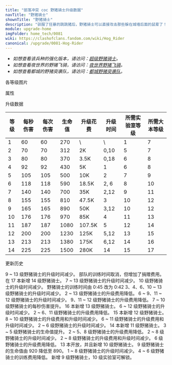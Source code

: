 ```yaml
---
title: "部落冲突 coc 野猪骑士升级数据"
navTitle: "野猪骑士"
shownTitle: "野猪骑士"
description: "驯服了狂暴的跳跳猪后，野猪骑士可以直接攻击那些躲在城墙后面的鼠辈了！有暗黑重油的滋养，这些勇士战无不胜！"
module: upgrade-home
imgFolder: home_tech/0081
wiki: https://clashofclans.fandom.com/wiki/Hog_Rider
canonical: /upgrade/0081-Hog-Rider
---
```


- *如想查看该兵种的强化版本，请访问：[超级野猪骑士](/upgrade/060f-Super-Hog-Rider)。*
- *如想查看夜世界的野猪飞骑，请访问：[夜世界野猪飞骑](/upgrade/100a-Hog-Glider)。*
- *如想查看都城的野猪突袭队，请访问：[都城野猪突袭队](/upgrade/200b-Hog-Raiders)。*

<UnitInfo :folder="$frontmatter.imgFolder" imgSrc="Hog_Rider_info.png" :imgAlt="$frontmatter.navTitle" :description="$frontmatter.description" />

<SmallTitle>各等级图片</SmallTitle>

<Panel>
    <UnitImgGroup :folder="$frontmatter.imgFolder">
        <UnitImg imgTitle="1 - 2 级" imgSrc="Hog_Rider1.png" />
        <UnitImg imgTitle="3 - 4 级" imgSrc="Hog_Rider3.png" />
        <UnitImg imgTitle="5 级" imgSrc="Hog_Rider5.png" />
        <UnitImg imgTitle="6 级" imgSrc="Hog_Rider6.png" />
        <UnitImg imgTitle="7 级" imgSrc="Hog_Rider7.png" />
        <UnitImg imgTitle="8 级" imgSrc="Hog_Rider8.png" />
        <UnitImg imgTitle="9 级" imgSrc="Hog_Rider9.png" />
        <UnitImg imgTitle="10 级" imgSrc="Hog_Rider10.png" />
        <UnitImg imgTitle="11 级" imgSrc="Hog_Rider11.png" />
        <UnitImg imgTitle="12 级" imgSrc="Hog_Rider12.png" />
        <UnitImg imgTitle="13 级" imgSrc="Hog_Rider13.png" />
        <UnitImg imgTitle="14 级" imgSrc="Hog_Rider14.png" />
    </UnitImgGroup>
</Panel>

<SmallTitle>属性</SmallTitle>

<UnitProperties>
    <UnitProperty pKey="部队类型" pValue="地面近战单位" />
    <UnitProperty pKey="攻击偏好" pValue="防御建筑 (偏好类型 1)" :isDefensePreferredTroop="true" />
    <UnitProperty pKey="伤害类型" pValue="单体伤害" />
    <UnitProperty pKey="攻击的目标" pValue="仅地面目标" />
    <UnitProperty pKey="占据人口" pValue="5" />
    <UnitProperty pKey="移动速度" pValue="3 格/秒" />
    <UnitProperty pKey="攻击速度" pValue="1 秒/次" />
    <UnitProperty pKey="攻击距离" pValue="0.6 格" />
    <UnitProperty pKey="所需暗黑训练营等级" pValue="2" />
    <UnitProperty pKey="所需大本等级" pValue="7" />
    <UnitProperty pKey="训练时间" pValue="无" trainingSystem="2025" />
    <UnitProperty pKey="捐赠费用" pValue="3,3,135,Dark_Elixir" :isDonationCost="true" />
</UnitProperties>

<SmallTitle>升级数据</SmallTitle>

<script setup>
const tableExtraInfo = [
    {
        "column": 4,
        "type": "cost",
        "gpClass": "research",
        "icon": "Dark_Elixir"
    },
    {
        "column": 5,
        "type": "time",
        "gpClass": "research"
    }
];
</script>

<UnitTable :tableExtraInfo="tableExtraInfo">

| 等级 |  每秒伤害 | 每次伤害 | 生命值 | 升级花费|  升级时间 |所需实验室等级|所需大本等级|
|  --- |    ---   |   ---   |   --- |    ---  |     ---   |     ---    |    ---    |
|   1  |     60   |    60   |   270 |      \  |     \     |      1     |     7     |
|   2  |     70   |    70   |   312 |     2K  |    0,10   |      5     |     7     |
|   3  |     80   |    80   |   370 |   3.5K  |    0,18   |      6     |     8     |
|   4  |     92   |    92   |   430 |     5K  |    1      |      6     |     8     |
|   5  |    105   |   105   |   500 |    10K  |    2      |      7     |     9     |
|   6  |    118   |   118   |   590 |  18.5K  |    2, 6   |      8     |    10     |
|   7  |    140   |   140   |   700 |    35K  |    2,12   |      9     |    11     |
|   8  |    155   |   155   |   810 |  47.5K  |    3      |     10     |    12     |
|   9  |    165   |   165   |   890 |    50K  |    3,12   |     10     |    12     |
|  10  |    176   |   176   |   970 |    85K  |    4      |     11     |    13     |
|  11  |    187   |   187   |  1080 | 107.5K  |    5      |     12     |    14     |
|  12  |    200   |   200   |  1230 |   125K  |    5,12   |     13     |    15     |
|  13  |    213   |   213   |  1380 |   175K  |    6,12   |     14     |    16     |
|  14  |    225   |   225   |  1500 |   280K  |   14      |     15     |    17     |
</UnitTable>

<SmallTitle>更新历史</SmallTitle>

<Timeline>
    <TimelineItem date="2025/10/06">
        <TimelineRow>9 ~ 13 级野猪骑士的升级时间减少。</TimelineRow>
    </TimelineItem>
    <TimelineItem date="2025/03/27">
        <TimelineRow>部队的训练时间取消，但增加了捐赠费用。</TimelineRow>
    </TimelineItem>
    <TimelineItem date="2025/03/24">
        <TimelineRow>在 17 本新增 14 级野猪骑士。</TimelineRow>
        <TimelineRow>7 ~ 13 级野猪骑士的升级时间减少。</TimelineRow>
        <TimelineRow>10 级野猪骑士的升级时间减少。</TimelineRow>
    </TimelineItem>
    <TimelineItem date="2025/02/10">
        <TimelineRow>野猪骑士的训练时间由 0:45 改为 0:42</TimelineRow>
    </TimelineItem>
    <TimelineItem date="2024/11/25">
        <TimelineRow>3、4、6、10 ~ 13 级野猪骑士的升级时间减少。</TimelineRow>
        <TimelineRow>2 ~ 13 级野猪骑士的升级费用降低。</TimelineRow>
    </TimelineItem>
    <TimelineItem date="2024/06/18">
        <TimelineRow>6 ~ 9、11 ~ 12 级野猪骑士的升级时间减少。</TimelineRow>
        <TimelineRow>9、11 ~ 12 级野猪骑士的升级费用降低。</TimelineRow>
    </TimelineItem>
    <TimelineItem date="2024/06/03">
        <TimelineRow>7 ~ 10 级野猪骑士的每秒伤害提升。</TimelineRow>
    </TimelineItem>
    <TimelineItem date="2024/02/27">
        <TimelineRow>16 本新增 13 级野猪骑士。</TimelineRow>
    </TimelineItem>
    <TimelineItem date="2023/12/12">
        <TimelineRow>6 ~ 12 级野猪骑士的升级时间减少。</TimelineRow>
        <TimelineRow>2 ~ 6、11 级野猪骑士的升级费用降低。</TimelineRow>
    </TimelineItem>
    <TimelineItem date="2023/06/12">
        <TimelineRow>15 本新增 12 级野猪骑士。</TimelineRow>
        <TimelineRow>8 ~ 10 级野猪骑士的升级费用和升级时间减少。</TimelineRow>
    </TimelineItem>
    <TimelineItem date="2022/10/10">
        <TimelineRow>6 ~ 11 级野猪骑士的升级费用和升级时间减少。</TimelineRow>
    </TimelineItem>
    <TimelineItem date="2021/12/09">
        <TimelineRow>2 ~ 6 级野猪骑士的升级时间减少。</TimelineRow>
    </TimelineItem>
    <TimelineItem date="2021/09/27">
        <TimelineRow>14 本新增 11 级野猪骑士。</TimelineRow>
        <TimelineRow>3 ~ 5 级野猪骑士的生命值提升。</TimelineRow>
    </TimelineItem>
    <TimelineItem date="2021/04/12">
        <TimelineRow>2 ~ 5、8 级野猪骑士的升级费用降低。</TimelineRow>
        <TimelineRow>2 ~ 8 级野猪骑士的升级时间减少。</TimelineRow>
    </TimelineItem>
    <TimelineItem date="2020/10/12">
        <TimelineRow>2 ~ 8 级野猪骑士的升级费用和升级时间减少。</TimelineRow>
    </TimelineItem>
    <TimelineItem date="2020/03/30">
        <TimelineRow>6 级野猪骑士的升级费用降低。</TimelineRow>
    </TimelineItem>
    <TimelineItem date="2019/12/09">
        <TimelineRow>13 本开放，并且新增 10 级野猪骑士。</TimelineRow>
    </TimelineItem>
    <TimelineItem date="2019/09/11">
        <TimelineRow>9 级野猪骑士的生命值由 920 降低至 890。</TimelineRow>
    </TimelineItem>
    <TimelineItem date="2019/04/02">
        <TimelineRow>1 ~ 8 级野猪骑士的升级时间减少。</TimelineRow>
        <TimelineRow>4 ~ 6 级野猪骑士的训练费用降低。</TimelineRow>
        <TimelineRow>新增 9 级野猪骑士，10 级实验室可解锁。</TimelineRow>
    </TimelineItem>
    <TimelineItem :historyBottom="true" />
</Timeline>